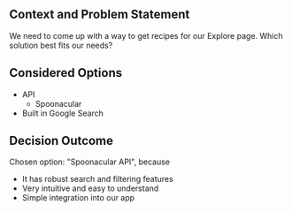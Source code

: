 ## Context and Problem Statement

We need to come up with a way to get recipes for our Explore page. Which solution best fits our needs?

## Considered Options

* API
  * Spoonacular
* Built in Google Search 

## Decision Outcome

Chosen option: "Spoonacular API", because 

* It has robust search and filtering features
* Very intuitive and easy to understand
* Simple integration into our app
